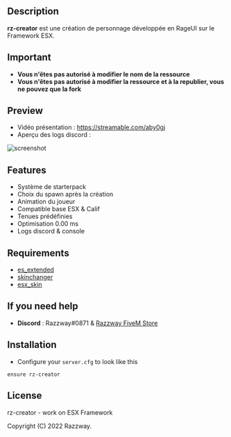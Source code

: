 ## Description
**rz-creator** est une création de personnage développée en RageUI sur le Framework ESX.

## Important
- **Vous n'êtes pas autorisé à modifier le nom de la ressource**
- **Vous n'êtes pas autorisé à modifier la ressource et à la republier, vous ne pouvez que la fork**

## Preview
- Vidéo présentation : https://streamable.com/aby0gj
- Aperçu des logs discord :

![screenshot](https://cdn.discordapp.com/attachments/748844923977203762/965676010156724254/unknown.png)

## Features
- Système de starterpack 
- Choix du spawn après la création
- Animation du joueur
- Compatible base ESX & Calif 
- Tenues prédéfinies
- Optimisation 0.00 ms
- Logs discord & console

## Requirements
- [es_extended](https://github.com/mitlight/es_extended)
- [skinchanger](https://github.com/mitlight/skinchanger)
- [esx_skin](https://github.com/mitlight/esx_skin)

## If you need help
- **Discord** : Razzway#0871 & [Razzway FiveM Store](https://discord.gg/EtWdxsCv94)

## Installation
- Configure your `server.cfg` to look like this

```
ensure rz-creator
```
## License
rz-creator - work on ESX Framework

Copyright (C) 2022 Razzway.
